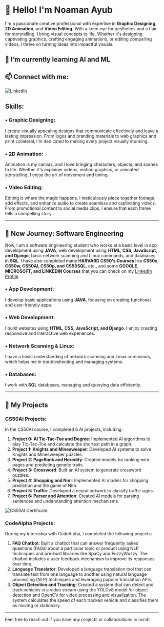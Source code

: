 # 👋 Hello! I'm Noaman Ayub

I'm a passionate creative professional with expertise in **Graphic Designing**, **2D Animation**, and **Video Editing**. With a keen eye for aesthetics and a flair for storytelling, I bring visual concepts to life. Whether it's designing captivating graphics, crafting engaging animations, or editing compelling videos, I thrive on turning ideas into impactful visuals.

## 🌱 I’m currently learning AI and ML

## 📫 Connect with me:
[![LinkedIn](https://img.shields.io/badge/LinkedIn-0077B5?style=for-the-badge&logo=linkedin&logoColor=white)](https://www.linkedin.com/in/noamanayub)

## Skills:

### • Graphic Designing:
I create visually appealing designs that communicate effectively and leave a lasting impression. From logos and branding materials to web graphics and print collateral, I'm dedicated to making every project visually stunning.

### • 2D Animation:
Animation is my canvas, and I love bringing characters, objects, and scenes to life. Whether it's explainer videos, motion graphics, or animated storytelling, I enjoy the art of movement and timing.

### • Video Editing:
Editing is where the magic happens. I meticulously piece together footage, add effects, and enhance audio to create seamless and captivating videos. From promotional content to social media clips, I ensure that each frame tells a compelling story.

---

## 🚀 New Journey: Software Engineering

Now, I am a software engineering student who works at a basic level in app development using **JAVA**, web development using **HTML, CSS, JavaScript, and Django**, basic network scanning and Linux commands, and databases in **SQL**. I have also completed many **HARVARD CS50's Courses** like **CS50x, CS50w, CS50AI, CS50p, and CS50SQL**, etc., and some **GOOGLE, MICROSOFT, and LINKEDIN Courses** that you can check on my [LinkedIn Profile](https://www.linkedin.com/in/noamanayub).

### • App Development:
I develop basic applications using **JAVA**, focusing on creating functional and user-friendly apps.

### • Web Development:
I build websites using **HTML, CSS, JavaScript, and Django**. I enjoy creating responsive and interactive web experiences.

### • Network Scanning & Linux:
I have a basic understanding of network scanning and Linux commands, which helps me in troubleshooting and managing systems.

### • Databases:
I work with **SQL** databases, managing and querying data efficiently.

---

## 📂 My Projects

### CS50AI Projects:
In the CS50AI course, I completed 6 AI projects, including:

1. **Project 0: AI Tic-Tac-Toe and Degree**: Implemented AI algorithms to play Tic-Tac-Toe and calculate the shortest path in a graph.
2. **Project 1: Knights and Minesweeper**: Developed AI systems to solve Knights and Minesweeper puzzles.
3. **Project 2: PageRank and Heredity**: Created models for ranking web pages and predicting genetic traits.
4. **Project 3: Crossword**: Built an AI system to generate crossword puzzles.
5. **Project 4: Shopping and Nim**: Implemented AI models for shopping prediction and the game of Nim.
6. **Project 5: Traffic**: Developed a neural network to classify traffic signs.
7. **Project 6: Parser and Attention**: Created AI models for parsing sentences and understanding attention mechanisms.

![CS50AI Certificate](https://certificates.cs50.io/6ff363b5-4ef2-4132-96d7-d2c20c94850b.png?size=letter)

### CodeAlpha Projects:
During my internship with CodeAlpha, I completed the following projects:

1. **FAQ Chatbot**: Built a chatbot that can answer frequently asked questions (FAQs) about a particular topic or product using NLP techniques and pre-built libraries like SpaCy and FuzzyWuzzy. The chatbot includes a user feedback mechanism to improve its responses over time.
2. **Language Translator**: Developed a language translation tool that can translate text from one language to another using natural language processing (NLP) techniques and leveraging popular translation APIs.
3. **Object Detection and Tracking**: Created a system that can detect and track vehicles in a video stream using the YOLOv8 model for object detection and OpenCV for video processing and visualization. The system calculates the speed of each tracked vehicle and classifies them as moving or stationary.

---

Feel free to reach out if you have any projects or collaborations in mind!
